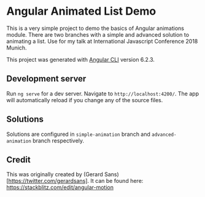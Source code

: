 # Angular Animated List Demo

This is a very simple project to demo the basics of Angular animations module. There are two branches with a simple and advanced solution to animating a list. Use for my talk at International Javascript Conference 2018 Munich.

This project was generated with [Angular CLI](https://github.com/angular/angular-cli) version 6.2.3.

## Development server

Run `ng serve` for a dev server. Navigate to `http://localhost:4200/`. The app will automatically reload if you change any of the source files.

## Solutions

Solutions are configured in `simple-animation` branch and `advanced-animation` branch respectively.

## Credit

This was originally created by (Gerard Sans)[https://twitter.com/gerardsans]. It can be found here:
https://stackblitz.com/edit/angular-motion